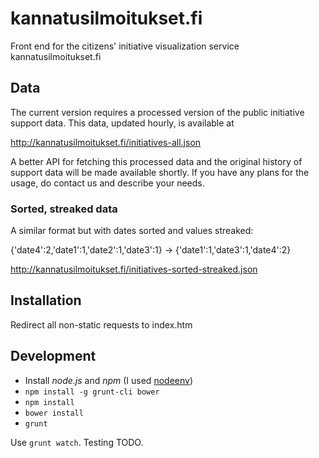 # kannatusilmoitukset.fi

Front end for the citizens' initiative visualization service kannatusilmoitukset.fi

## Data

The current version requires a processed version of the public initiative support data. This data, updated hourly, is available at

http://kannatusilmoitukset.fi/initiatives-all.json

A better API for fetching this processed data and the original history of support data will be made available shortly. If you have any plans for the usage, do contact us and describe your needs.

### Sorted, streaked data

A similar format but with dates sorted and values streaked:

{'date4':2,'date1':1,'date2':1,'date3':1} -> {'date1':1,'date3':1,'date4':2}

http://kannatusilmoitukset.fi/initiatives-sorted-streaked.json

## Installation

Redirect all non-static requests to index.htm

## Development

- Install _node.js_ and _npm_ (I used [nodeenv](https://github.com/ekalinin/nodeenv))
- `npm install -g grunt-cli bower`
- `npm install`
- `bower install`
- `grunt`

Use `grunt watch`. Testing TODO.

